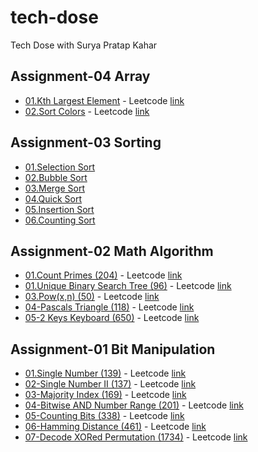 # tech-dose

Tech Dose with Surya Pratap Kahar

## Assignment-04 Array

- [01.Kth Largest Element](./Assignment-04/01-KthLargestElement/) - Leetcode [link](https://leetcode.com/problems/kth-largest-element-in-an-array/)
- [02.Sort Colors](./Assignment-04/02-SortColors/) - Leetcode [link](https://leetcode.com/problems/sort-colors/)

## Assignment-03 Sorting

- [01.Selection Sort](./Assignment-03/01-SelectionSort/)
- [02.Bubble Sort](./Assignment-03/02-BubbleSort/)
- [03.Merge Sort](./Assignment-03/03-MergeSort/)
- [04.Quick Sort](./Assignment-03/04-QuickSort/)
- [05.Insertion Sort](./Assignment-03/05-InstertionSort/)
- [06.Counting Sort](./Assignment-03/06-CountingSort/)

## Assignment-02 Math Algorithm

- [01.Count Primes (204)](<./Assignment-02/01-CountPrime(204)/>) - Leetcode [link](https://leetcode.com/problems/count-primes/)
- [01.Unique Binary Search Tree (96)](<./Assignment-02/02-UniqueBinarySearchTree(96)//>) - Leetcode [link](https://leetcode.com/problems/unique-binary-search-trees/)
- [03.Pow(x,n) (50)](<./Assignment-02/03-Pow(x,y)(50)/>) - Leetcode [link](https://leetcode.com/problems/powx-n/)
- [04-Pascals Triangle (118)](<./Assignment-02/04-PascalsTriangle(118)/>) - Leetcode [link](https://leetcode.com/problems/pascals-triangle/)
- [05-2 Keys Keyboard (650)](<./Assignment-02/05-2KeysKeyboard(650)/>) - Leetcode [link](https://leetcode.com/problems/2-keys-keyboard/)

## Assignment-01 Bit Manipulation

- [01.Single Number (139)](<./Assignment-01/01-SingleNumber(136)/>) - Leetcode [link](https://leetcode.com/problems/single-number/)
- [02-Single Number II (137)](<./Assignment-01/02-SingleNumber-II(137)/>) - Leetcode [link](https://leetcode.com/problems/single-number-ii/)
- [03-Majority Index (169)](<./Assignment-01/03-MajorityElement(169)/>) - Leetcode [link](https://leetcode.com/problems/majority-element/)
- [04-Bitwise AND Number Range (201)](<./Assignment-01/04-Bitwise AND Number Range(201)/>) - Leetcode [link](https://leetcode.com/problems/bitwise-and-of-numbers-range/)
- [05-Counting Bits (338)](<./Assignment-01/05-Counting-Bits(338)/>) - Leetcode [link](https://leetcode.com/problems/counting-bits/)
- [06-Hamming Distance (461)](<./Assignment-01/06-HammingDistance(461)/>) - Leetcode [link](https://leetcode.com/problems/hamming-distance/)
- [07-Decode XORed Permutation (1734)](<./Assignment-01/07-XORedPermutation(1734)/>) - Leetcode [link](https://leetcode.com/problems/decode-xored-permutation/)
